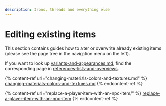 ```yaml
---
description: Irons, threads and everything else
---
```


# Editing existing items

This section contains guides how to alter or overwrite already existing items (please see the page tree in the navigation menu on the left).

If you want to look up [variants-and-appearances.md](../../../references-lists-and-overviews/equipment/variants-and-appearances.md "mention"), find the corresponding page in [references-lists-and-overviews](../../../references-lists-and-overviews/ "mention").

{% content-ref url="changing-materials-colors-and-textures.md" %}
[changing-materials-colors-and-textures.md](changing-materials-colors-and-textures.md)
{% endcontent-ref %}

{% content-ref url="replace-a-player-item-with-an-npc-item/" %}
[replace-a-player-item-with-an-npc-item](replace-a-player-item-with-an-npc-item/)
{% endcontent-ref %}
